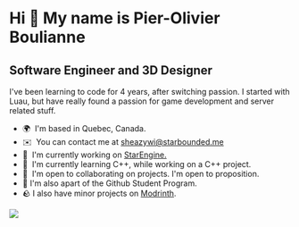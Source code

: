 Hi 👋 My name is Pier-Olivier Boulianne
=======================================

Software Engineer and 3D Designer
-----------------------------------

I've been learning to code for 4 years, after switching passion. I started with Luau, but have really found a passion for game development and server related stuff.

*   🌍  I'm based in Quebec, Canada.
*   ✉️  You can contact me at [sheazywi@starbounded.me](mailto:sheazywi@starbounded.me)
*   🚀  I'm currently working on [StarEngine.](https://github.com/starbounded-dev/starengine)
*   🧠  I'm currently learning C++, while working on a C++ project.
*   🤝  I'm open to collaborating on projects. I'm open to proposition.
*   🙌  I'm also apart of the Github Student Program.
*   🪨  I also have minor projects on [Modrinth](https://modrinth.com/user/Sheazywi).
   <a href="https://www.twitch.tv/sheazywi" target="_blank" rel="noreferrer">
      <img src="https://img.shields.io/twitch/status/sheazywi?logo=twitchsx&style=for-the-badge&color=0891b2&labelColor=27272a&label=TWITCH+STATUS" />
   </a>
